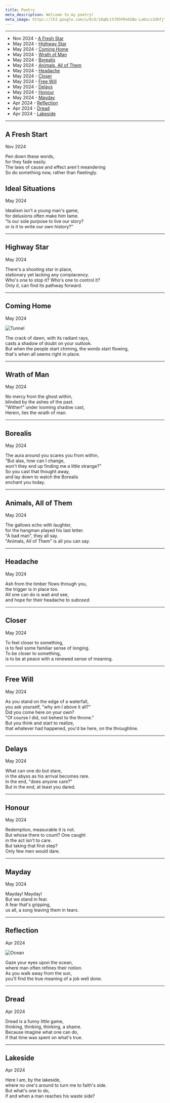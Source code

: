 ```yaml
---
title: Poetry
meta_description: Welcome to my poetry!
meta_image: https://lh3.google.com/u/0/d/10qRLt5785FRn6IBo-LaDxcz3dhfjYtaK=w2880-h1528-iv1
---
```



<hr />

- Nov 2024 - <a href="#a-fresh-start">A Fresh Star</a>
- May 2024 - <a href="#highway-star">Highway Star</a>
- May 2024 - <a href="#coming-home">Coming Home</a>
- May 2024 - <a href="#wrath-of-man">Wrath of Man</a>
- May 2024 - <a href="#borealis">Borealis</a>
- May 2024 - <a href="#animals-all-of-them">Animals, All of Them</a>
- May 2024 - <a href="#headache">Headache</a>
- May 2024 - <a href="#closer">Closer</a>
- May 2024 - <a href="#freewill">Free Will</a>
- May 2024 - <a href="#delays">Delays</a>
- May 2024 - <a href="#honour">Honour</a>
- May 2024 - <a href="#mayday">Mayday</a>
- Apr 2024 - <a href="#reflection">Reflection</a>
- Apr 2024 - <a href="#dread">Dread</a>
- Apr 2024 - <a href="#lakeside">Lakeside</a>

<hr />

## <span id="a-fresh-start">A Fresh Start</span>
<p>Nov 2024</p>

Pen down these words, <br />
for they fade easily. <br />
The laws of cause and effect aren't meandering  <br />
So do something now, rather than fleetingly. 

## <span id="ideal-situations">Ideal Situations</span>
<p>May 2024</p>

Idealism isn't a young man's game, <br />
for delusions often make him tame. <br />
"Is our sole purpose to live our story? <br />
or is it to write our own history?"

<hr />


## <span id="highway-star">Highway Star</span>
<p>May 2024</p>

There's a shooting star in place, <br />
stationary yet lacking any complacency. <br />
Who's one to stop it? Who's one to control it? <br />
Only _it_, can find its pathway forward.

<hr />

## <span id="coming-home">Coming Home</span>
<p>May 2024</p>

![Tunnel](/tunnel.png)

The crack of dawn, with its radiant rays, <br />
casts a shadow of doubt on your outlook. <br />
But when the people start chiming, the words start flowing, <br />
that's when all seems right in place.

<hr />


## <span id="wrath-of-man">Wrath of Man</span>
<p>May 2024</p>

No mercy from the ghost within, <br />
blinded by the ashes of the past. <br />
"Wither!" under looming shadow cast, <br />
Herein, lies the wrath of man.

<hr />

## <span id="borealis">Borealis</span>
<p>May 2024</p>

The aura around you scares you from within, <br />
"But alas, how can I change, <br />
won't they end up finding me a little strange?" <br />
So you cast that thought away, <br />
and lay down to watch the Borealis <br />
enchant you today.

<hr />

## <span id="animals-all-of-them">Animals, All of Them</span>
<p>May 2024</p>

The gallows echo with laughter, <br />
for the hangman played his last letter. <br />
"A bad man", they all say. <br />
"Animals, All of Them" is all you can say.

<hr />

## <span id="headache">Headache</span>
<p>May 2024</p>

Ash from the timber flows through you, <br />
the trigger is in place too. <br />
All one can do is wait and see, <br />
and hope for their headache to _subceed_.

<hr />

## <span id="closer">Closer</span>
<p>May 2024</p>

To feel closer to something, <br />
is to feel some familiar sense of longing. <br />
To be closer to something, <br />
is to be at peace with a renewed sense of meaning.

<hr />


## <span id="freewill">Free Will</span>
<p>May 2024</p>

As you stand on the edge of a waterfall, <br />
you ask yourself, "why am I above it all?" <br />
Did you come here on your own? <br />
"Of course I did, not behest to the throne." <br />
But you think and start to realize, <br />
that whatever had happened, you'd be here, on the throughline.

<hr />

## <span id="delays">Delays</span>
<p>May 2024</p>

What can one do but stare, <br />
in the abyss as his arrival becomes rare. <br />
In the end, "does anyone care?" <br />
But in the end, at least you dared.

<hr />


## <span id="honour">Honour</span>
<p>May 2024</p>

Redemption, measurable it is not. <br />
But whose there to count? One caught <br />
in the act isn't to care. <br />
But taking that first step? <br />
Only few men would dare.

<hr />

## <span id="mayday">Mayday</span>
<p>May 2024</p>

Mayday! Mayday! <br />
But we stand in fear. <br />
A fear that's gripping, <br />
us all, a song leaving them in tears.

<hr />


## <span id="reflection">Reflection</span>
<p>Apr 2024</p>

![Ocean](/ocean.jpg)

Gaze your eyes upon the ocean, <br />
where man often refines their notion. <br />
As you walk away from the sun, <br />
you'll find the true meaning of a job well done.

<hr />

## <span id="lakeside">Dread</span>
<p>Apr 2024</p>

Dread is a funny little game, <br />
thinking, thinking, thinking, a shame. <br />
Because imagine what one can do, <br />
if that time was spent on what's true.

<hr />

## <span id="lakeside">Lakeside</span>
<p>Apr 2024</p>

Here I am, by the lakeside, <br />
where no one's around to turn me to faith's side. <br />
But what's one to do, <br />
if and when a man reaches his waste side?

